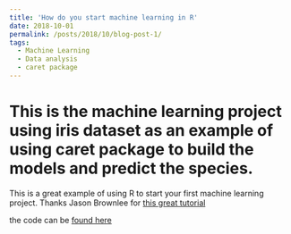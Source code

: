 ```yaml
---
title: 'How do you start machine learning in R'
date: 2018-10-01
permalink: /posts/2018/10/blog-post-1/
tags:
  - Machine Learning
  - Data analysis
  - caret package 
---
```



This is the machine learning project using iris dataset as an example of using caret package to build the models and predict the species. 
======



This is a great example of using R to start your first machine learning project. Thanks Jason Brownlee for [this great tutorial](https://machinelearningmastery.com/machine-learning-in-r-step-by-step/)

the code can be [found here](https://github.com/donalbonny/MachineLearning_projects/blob/master/caret_1.Rmd)
     
       
